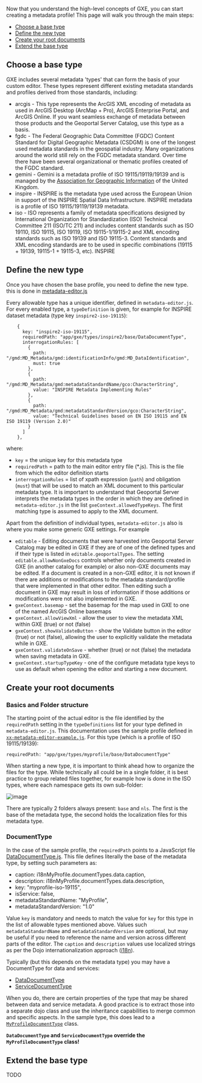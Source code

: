 Now that you understand the high-level concepts of GXE, you can start creating a metadata profile! This page will walk you through the main steps:
- [Choose a base type](#choose-a-base-type)
- [Define the new type](#define-the-new-type)
- [Create your root documents](#create-your-root-documents)
- [Extend the base type](#extend-the-base-type)

## Choose a base type

GXE includes several metadata 'types' that can form the basis of your custom editor. These types represent different existing metadata standards and profiles derived from those standards, including:
* arcgis - This type represents the ArcGIS XML encoding of metadata as used in ArcGIS Desktop (ArcMap + Pro), ArcGIS Enterprise Portal, and ArcGIS Online. If you want seamless exchange of metadata between those products and the Geoportal Server Catalog, use this type as a basis.
* fgdc - The Federal Geographic Data Committee (FGDC) Content Standard for Digital Geographic Metadata (CSDGM) is one of the longest used metadata standards in the geospatial industry. Many organizations around the world still rely on the FGDC metadata standard. Over time there have been several organizational or thematic profiles created of the FGDC standard.
* gemini - Gemini is a metadata profile of ISO 19115/19119/19139 and is managed by the [Association for Geographic Information](https://www.agi.org.uk/uk-gemini/) of the United Kingdom.
* inspire - INSPIRE is the metadata type used across the European Union in support of the INSPIRE Spatial Data Infrastructure. INSPIRE metadata is a profile of ISO 19115/19119/19139 metadata.
* iso - ISO represents a family of metadata specifications designed by International Organization for Standardization (ISO) Technical Committee 211 (ISO/TC 211) and includes content standards such as ISO 19110, ISO 19115, ISO 19119, ISO 19115-1/19115-2 and XML encoding standards such as ISO 19139 and ISO 19115-3. Content standards and XML encoding standards are to be used in specific combinations (19115 + 19139, 19115-1 + 19115-3, etc). INSPIRE 

## Define the new type

Once you have chosen the base profile, you need to define the new type. this is done in [metadata-editor.js](https://github.com/Esri/geoportal-server-catalog/blob/master/geoportal/src/main/webapp/app/context/metadata-editor.js)

Every allowable type has a unique identifier, defined in `metadata-editor.js`. For every enabled type, a `typeDefinition` is given, for example for INSPIRE dataset metadata (type key `inspire2-iso-19115`):

```
    {
      key: "inspire2-iso-19115",
      requiredPath: "app/gxe/types/inspire2/base/DataDocumentType",
      interrogationRules: [
        {
          path: "/gmd:MD_Metadata/gmd:identificationInfo/gmd:MD_DataIdentification",
          must: true
        },
        {
          path: "/gmd:MD_Metadata/gmd:metadataStandardName/gco:CharacterString",
          value: "INSPIRE Metadata Implementing Rules"
        },
        {
          path: "/gmd:MD_Metadata/gmd:metadataStandardVersion/gco:CharacterString",
          value: "Technical Guidelines based on EN ISO 19115 and EN ISO 19119 (Version 2.0)"
        }
      ]
    },
```

where:
* `key` = the unique key for this metadata type
* `requiredPath` = path to the main editor entry file (*.js). This is the file from which the editor definition starts
* `interrogationRules` = list of xpath expression (`path`) and obligation (`must`) that will be used to match an XML document to this particular metadata type. It is important to understand that Geoportal Server interprets the metadata types in the order in which they are defined in `metadata-editor.js` in the list `gxeContext.allowedTypeKeys`. The first matching type is assumed to apply to the XML document.

Apart from the definition of individual types, `metadata-editor.js` also is where you make some generic GXE settings. For example
* `editable` - Editing documents that were harvested into Geoportal Server Catalog may be edited in GXE if they are of one of the defined types and if their type is listed in `editable.geoportalTypes`. The setting `editable.allowNonGxeDocs` controls whether only documents created in GXE (in another catalog for example) or also non-GXE documents may be edited. If a document is created in a non-GXE editor, it is not known if there are additions or modifications to the metadata standard/profile that were implemented in that other editor. Then editing such a document in GXE may result in loss of information if those additions or modifications were not also implemented in GXE.
* `gxeContext.basemap` - set the basemap for the map used in GXE to one of the named ArcGIS Online basemaps
* `gxeContext.allowViewXml` - allow the user to view the metadata XML within GXE (true) or not (false)
* `gxeContext.showValidateButton` - show the Validate button in the editor (true) or not (false), allowing the user to explicitly validate the metadata while in GXE.
* `gxeContext.validateOnSave` - whether (true) or not (false) the metadata when saving metadata in GXE.
* `gxeContext.startupTypeKey` - one of the configure metadata type keys to use as default when opening the editor and starting a new document.


## Create your root documents

### Basics and Folder structure

The starting point of the actual editor is the file identified by the `requiredPath` setting in the `typeDefinitions` list for your type defined in `metadata-editor.js`. This documentation uses the sample profile defined in [`xx-metadata-editor-example.js`](https://github.com/Esri/geoportal-server-catalog/blob/master/geoportal/src/main/webapp/app/context/xx-metadata-editor-example.js). For this type (which is a profile of ISO 19115/19139):
```
requiredPath: "app/gxe/types/myprofile/base/DataDocumentType"
```

When starting a new type, it is important to think ahead how to organize the files for the type. While technically all could be in a single folder, it is best practice to group related files together, for example how is done in the ISO types, where each namespace gets its own sub-folder:

![image](https://user-images.githubusercontent.com/394890/161646481-98b30799-5cc8-4609-b895-a404a20c8e7e.png)

There are typically 2 folders always present: `base` and `nls`. The first is the base of the metadata type, the second holds the localization files for this metadata type.

### DocumentType

In the case of the sample profile, the `requiredPath` points to a JavaScript file [DataDocumentType.js](https://github.com/Esri/geoportal-server-catalog/blob/master/geoportal/src/main/webapp/app/gxe/types/myprofile/base/DataDocumentType.js). This file defines literally the base of the metadata type, by setting such parameters as:
* caption: i18nMyProfile.documentTypes.data.caption,
* description: i18nMyProfile.documentTypes.data.description,
* key: "myprofile-iso-19115",
* isService: false,
* metadataStandardName: "MyProfile",
* metadataStandardVersion: "1.0"

Value `key` is mandatory and needs to match the value for `key` for this type in the list of allowable types mentioned above. Values such `metadataStandardName` and `metadataStandardVersion` are optional, but may be useful if you need to reference the name and version across different parts of the editor. The `caption` and `description` values use localized strings as per the Dojo internationalization approach ([i18n](https://dojotoolkit.org/reference-guide/1.9/dojo/i18n.html)).

Typically (but this depends on the metadata type) you may have a DocumentType for data and services:
- [DataDocumentType](https://github.com/Esri/geoportal-server-catalog/blob/master/geoportal/src/main/webapp/app/gxe/types/myprofile/base/DataDocumentType.js)
- [ServiceDocumentType](https://github.com/Esri/geoportal-server-catalog/blob/master/geoportal/src/main/webapp/app/gxe/types/myprofile/base/ServiceDocumentType.js)

When you do, there are certain properties of the type that may be shared between data and service metadata. A good practice is to extract those into a separate dojo class and use the inheritance capabilities to merge common and specific aspects. In the sample type, this does lead to a [`MyProfileDocumentType`](https://github.com/Esri/geoportal-server-catalog/blob/master/geoportal/src/main/webapp/app/gxe/types/myprofile/base/MyProfileDocumentType.js) class.

**`DataDocumentType` and `ServiceDocumentType` override the `MyProfileDocumentType` class!**



## Extend the base type 

TODO